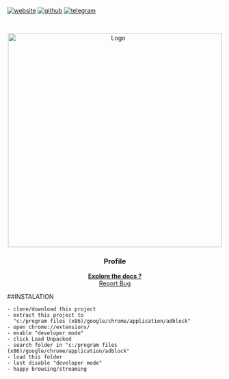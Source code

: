 
[![website][web-l]][web-url]
[![github][github-l]][github-url]
[![telegram][tg-l]][tg-url]

<!-- PROJECT LOGO -->
<br />
<p align="center">
  <a href="https://github.com/anubiskun/profile">
    <img src="http://anubis.6te.net/home/images/git/logo.png" alt="Logo" width="500px">
  </a>

  <h3 align="center">Profile</h3>

  <p align="center">
    <a href="http://anubiskun.6te.net"><strong>Explore the docs ?</strong></a>
    <br />
    <a href="https://t.me/anubiskun">Report Bug</a>
  </p>
</p>

##INSTALATION
```
- clone/download this project
- extract this project to 
  "c:/program files (x86)/google/chrome/application/adblock"
- open chrome://extensions/
- enable "developer mode"
- click Load Unpacked
- search folder in "c:/program files (x86)/google/chrome/application/adblock"
- load this folder
- last disable "developer mode"
- happy browsing/streaming
```

<!-- custom regex -->
[tg-l]: https://img.shields.io/badge/-Telegram-black.svg?style=for-the-badge&logo=telegram&colorB=555
[tg-url]: https://t.me/anubiskun
[github-l]: https://img.shields.io/badge/-Telegram-black.svg?style=for-the-badge&logo=github&colorB=555
[github-url]: https://github.com/anubiskun
[web-l]: https://img.shields.io/badge/-website-black.svg?style=for-the-badge&logo=world&colorB=555
[web-url]: http://anubis.6te.net
